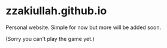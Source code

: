 # zzakiullah.github.io
Personal website. Simple for now but more will be added soon.

(Sorry you can't play the game yet.)
